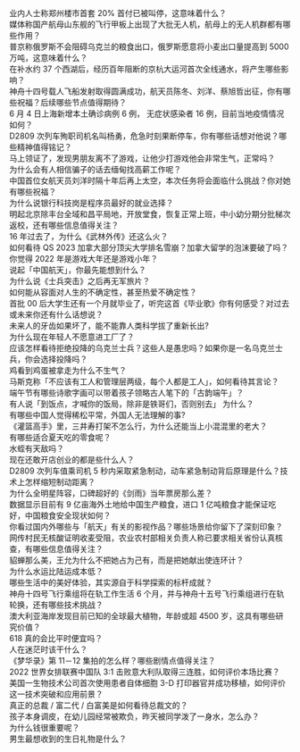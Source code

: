 业内人士称郑州楼市首套  20% 首付已被叫停，这意味着什么？  
媒体称国产航母山东舰的飞行甲板上出现了大批无人机，航母上的无人机群都有哪些作用？  
普京称俄罗斯不会阻碍乌克兰的粮食出口，俄罗斯愿意将小麦出口量提高到 5000 万吨，这意味着什么？  
在补水约 37 个西湖后，经历百年阻断的京杭大运河首次全线通水，将产生哪些影响？  
神舟十四号载人飞船发射取得圆满成功，航天员陈冬、刘洋、蔡旭哲出征，你有哪些祝福？后续哪些节点值得期待？  
6 月 4 日上海新增本土确诊病例 6 例， 无症状感染者 16 例，目前当地疫情情况如何？  
D2809 次列车殉职司机名叫杨勇，危急时刻果断停车，你有哪些话想对他说？哪些精神值得铭记？  
马上领证了，发现男朋友离不了游戏，让他少打游戏他会非常生气，正常吗？  
为什么会有人相信骗子的话去缅甸找高薪工作呢？  
中国首位女航天员刘洋时隔十年后再上太空，本次任务将会面临什么挑战？你对她有哪些祝福？  
为什么说银行科技岗是程序员最好的就业选择？  
明起北京除丰台全域和昌平局地，开放堂食，恢复正常上班，中小幼分期分批梯次返校，还有哪些信息值得关注？  
16 年过去了，为什么《武林外传》还这么火？  
如何看待 QS 2023 加拿大部分顶尖大学排名雪崩？加拿大留学的泡沫要破了吗？  
你觉得 2022 年是游戏大年还是游戏小年？  
说起「中国航天」，你最先能想到什么？  
为什么说《士兵突击》之后再无军旅片？  
如何能从容面对人生的不确定性，甚至热爱不确定性？  
首批 00 后大学生还有一个月就毕业了，听完这首《毕业歌》你有何感受？对过去或未来你还有什么话想说？  
未来人的牙齿如果坏了，能不能靠人类科学拔了重新长出?  
为什么现在年轻人不愿意进工厂了？  
应该怎样看待拒绝投降的乌克兰士兵？这些人是愚忠吗？如果你是一名乌克兰士兵，你会选择投降吗？  
鸡看到鸡蛋被拿走为什么不生气？  
马斯克称「不应该有工人和管理层两级，每个人都是工人」，如何看待其言论？  
端午节有哪些诗歌字画可以带着孩子领略古人笔下的「古韵端午」？  
有人说「到饭点，才喊你的饭局，除非是铁哥们，否则别去」 为什么？  
有哪些中国人觉得稀松平常，外国人无法理解的事?  
《灌篮高手》里，三井寿打架不怎么行，为什么还能当上小混混里的老大？  
有哪些适合夏天吃的零食呢？  
水蛭有天敌吗？  
现在还敢开店创业的都是些什么人？  
D2809 次列车值乘司机 5 秒内采取紧急制动，动车紧急制动背后原理是什么？技术上怎样缩短制动距离？  
为什么全明星阵容，口碑超好的《剑雨》当年票房那么差？  
数据显示目前有 9 亿亩海外土地给中国生产粮食，进口 1 亿吨粮食才能保证吃好，中国粮食安全现状如何？  
你看过国内外哪些与「航天」有关的影视作品？哪些场景给你留下了深刻印象？  
网传村民无核酸证明收麦受阻，农业农村部相关负责人称已要求相关省份认真核查，有哪些信息值得关注？  
貂蝉那么美，王允为什么不把她占为己有，而是把她献出使连环计？  
为什么水运比陆运成本低？  
哪些生活中的美好体验，其实源自于科学探索的标杆成就？  
神舟十四号飞行乘组将在轨工作生活 6 个月，并与神舟十五号飞行乘组进行在轨轮换，还有哪些技术挑战？  
澳大利亚海岸发现目前已知的全球最大植物，年龄或超 4500 岁，这具有哪些研究价值？  
618 真的会比平时便宜吗？  
人在迷茫时该干什么？  
《梦华录》第 11－12 集拍的怎么样？哪些剧情点值得关注？  
2022 世界女排联赛中国队 3:1 击败意大利队取得三连胜，如何评价本场比赛？  
美国一生物技术公司首次使用患者自体细胞 3-D 打印器官并成功移植，如何评价这一技术突破和应用前景？  
真正的总裁 / 富二代 / 白富美是如何看待总裁文的？  
孩子本身调皮，在幼儿园经常被欺负，昨天被同学泼了一身水，怎么办？  
为什么钱很重要呢？  
男生最想收到的生日礼物是什么？  
